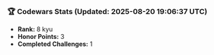 ### 🏆 Codewars Stats (Updated: 2025-08-20 19:06:37 UTC)

- **Rank:** 8 kyu
- **Honor Points:** 3
- **Completed Challenges:** 1
